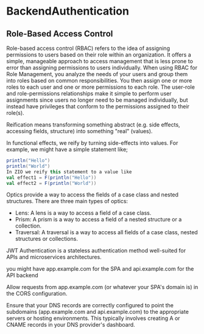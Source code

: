 # BackendAuthentication

## Role-Based Access Control
Role-based access control (RBAC) refers to the idea of assigning permissions to users based on their role within an organization. It offers a simple, manageable approach to access management that is less prone to error than assigning permissions to users individually.
When using RBAC for Role Management, you analyze the needs of your users and group them into roles based on common responsibilities. You then assign one or more roles to each user and one or more permissions to each role. The user-role and role-permissions relationships make it simple to perform user assignments since users no longer need to be managed individually, but instead have privileges that conform to the permissions assigned to their role(s).


Reification means transforming something abstract (e.g. side effects, accessing fields, structure) into something "real" (values).

In functional effects, we reify by turning side-effects into values. For example, we might have a simple statement like;

```scala
println("Hello")
println("World")
In ZIO we reify this statement to a value like
val effect1 = F(println("Hello"))
val effect2 = F(println("World"))
```

Optics provide a way to access the fields of a case class and nested structures. There are three main types of optics:

- Lens: A lens is a way to access a field of a case class.
- Prism: A prism is a way to access a field of a nested structure or a collection.
- Traversal: A traversal is a way to access all fields of a case class, nested structures or collections.



JWT Authentication is a stateless authentication method well-suited for APIs and microservices architectures.



you might have app.example.com for the SPA and api.example.com for the API backend

Allow requests from app.example.com (or whatever your SPA's domain is) in the CORS configuration.

Ensure that your DNS records are correctly configured to point the subdomains (app.example.com and api.example.com) to the appropriate servers or hosting environments. This typically involves creating A or CNAME records in your DNS provider's dashboard.

